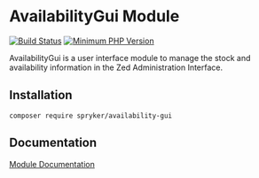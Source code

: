 # AvailabilityGui Module
[![Build Status](https://travis-ci.org/spryker/availability-gui.svg)](https://travis-ci.org/spryker/availability-gui)
[![Minimum PHP Version](https://img.shields.io/badge/php-%3E%3D%207.2-8892BF.svg)](https://php.net/)

AvailabilityGui is a user interface module to manage the stock and availability information in the Zed Administration Interface.

## Installation

```
composer require spryker/availability-gui
```

## Documentation

[Module Documentation](https://academy.spryker.com/developing_with_spryker/module_guide/inventory/availability.html)
